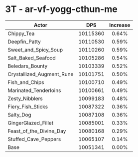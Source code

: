 # 3T - ar-vf-yogg-cthun-me
| Actor | DPS | Increase |
|---|:---:|:---:|
|Chippy_Tea|10115360|0.64%|
|Deepfin_Patty|10110530|0.59%|
|Sweet_and_Spicy_Soup|10110260|0.59%|
|Salt_Baked_Seafood|10105286|0.54%|
|Beledars_Bounty|10103339|0.52%|
|Crystallized_Augment_Rune|10101751|0.50%|
|Fish_and_Chips|10100710|0.49%|
|Marinated_Tenderloins|10100661|0.49%|
|Zesty_Nibblers|10099183|0.48%|
|Fiery_Fish_Sticks|10087322|0.36%|
|Salty_Dog|10087108|0.36%|
|GingerGlazed_Fillet|10085001|0.33%|
|Feast_of_the_Divine_Day|10080168|0.29%|
|Stuffed_Cave_Peppers|10065107|0.14%|
|Base|10051341|0.00%|
